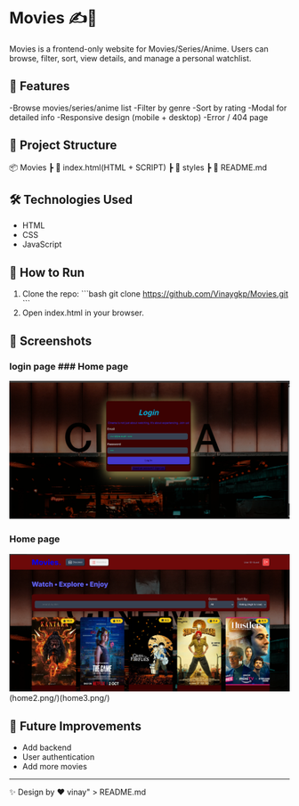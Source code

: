 # Movies ✍️🤖

Movies is a frontend-only website for Movies/Series/Anime. Users can browse, filter, sort, view details, and manage a personal watchlist.

## 🚀 Features

-Browse movies/series/anime list
-Filter by genre
-Sort by rating
-Modal for detailed info
-Responsive design (mobile + desktop)
-Error / 404 page

## 📂 Project Structure
📦 Movies
 ┣ 📂 index.html(HTML + SCRIPT)
 ┣ 📂 styles
 ┣ 📜 README.md

## 🛠️ Technologies Used
- HTML  
- CSS  
- JavaScript

## 🔧 How to Run
1. Clone the repo:
   \`\`\`bash
   git clone  https://github.com/Vinaygkp/Movies.git
   \`\`\`
2. Open index.html in your browser.  

## 📸 Screenshots
### login page ### Home page
![Screenshot](login.png/)
### Home page
 ![Screenshot](home1.png/)(home2.png/)(home3.png/)

## 📌 Future Improvements
- Add backend 
- User authentication  
- Add more movies 

---

✨ Design by ❤️ vinay" > README.md
